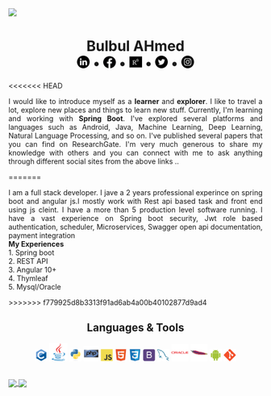 <img src="images/Streaming.gif">
<h1 align = "center">Bulbul AHmed<br> <a href = "https://www.linkedin.com/in/bdbulbul/" title = "Connect with me on LinkedIn"><img src = "images/linkedin.png" width = "25px" height = "25px"></a> • <a href = "https://www.facebook.com/ash.talukder/" title = "Follow me on Facebook"><img src = "images/facebook-circular-logo.png" width = "25px" height = "24px"></a> • <a href = "https://www.researchgate.net/profile/Md_Talukder11" title = "find me on ResearchGate"><img src = "images/rg.svg" width = "25px" height = "25px"></a> • <a href = "https://twitter.com/ash_talukder" title = "Follow me on Twitter"><img src = "images/twitter.png" width = "25px" height = "25px"></a> • <a href = "https://www.instagram.com/ashraful_talukder/" title = "Follow me on Instagram"><img src = "images/instagram.png" width = "25px" height = "25px"></a></h1>

<<<<<<< HEAD
<p align = "justify">I would like to introduce myself as a <b>learner</b> and <b>explorer</b>. I like to travel a lot, explore new places and things to learn new stuff. Currently, I'm learning and working with <b>Spring Boot</b>. I've explored several platforms and languages such as Android, Java, Machine Learning, Deep Learning, Natural Language Processing, and so on. I've published several papers that you can find on ResearchGate. I'm very much generous to share my knowledge with others and you can connect with me to ask anything through different social sites from the above links ..</p>
=======
<p align = "justify">I am a full stack developer. I jave a 2 years professional experince on spring boot and angular js.I mostly work with Rest api based task and front end using js cleint.
I have a more than 5 production level software running.
I have a vast experience on Spring boot security, Jwt role based authentication, scheduler, Microservices, Swagger open api documentation, payment integration <br>
<b> My Experiences </b> <br>
1. Spring boot <br>
2. REST API <br>
3. Angular 10+ <br>
4. Thymleaf <br>
5. Mysql/Oracle <br>  
</p>
>>>>>>> f779925d8b3313f91ad6ab4a00b40102877d9ad4



<h2 align = "center">Languages & Tools</h2>
<p align = "center"><img src = "images/language/c-original.svg" title="C" width = "24px"> <img src = "images/language/java-original.svg" title="java" width = "36px"> <img src = "images/language/python-original.svg" title="Python" width = "24px"> <img src = "images/language/php-original.svg" title="php" width = "30px"> <img src = "images/language/javascript-original.svg" title="JavaScript" width = "24px"> <img src = "images/language/html5-original.svg" title="HTML5" width = "24px"> <img src = "images/language/css3-original.svg" title="CSS3" width = "24px"> <img src = "images/language/bootstrap-plain.svg" title="Bootstrap" width = "24px"> <img src = "images/language/mysql-original.svg" title="MySQL" width = "24px"> <img src = "images/language/oracle-original.svg" title="Oracle" width = "34px"> <img src = "images/language/apache-original.svg" title="Apache" width = "34px"> <img src = "images/language/android-original.svg" title="Android" width = "24px">    <img src = "images/language/git-original.svg" title="Git" width = "24px">    </p>

<br>
<a href = "https://github.com/ashraful-talukder/github-readme-stats">
  <img src = "https://github-readme-stats.vercel.app/api/top-langs/?username=ashraful-talukder&layout=compact&theme=vue&langs_count=6" align = "center">
</a>

<a href = "https://github.com/ashraful-talukder/github-readme-stats">
  <img src = "https://github-readme-stats.vercel.app/api?username=ashraful-talukder&show_icons=true&count_private=true&theme=vue" align = "center">
</a>
